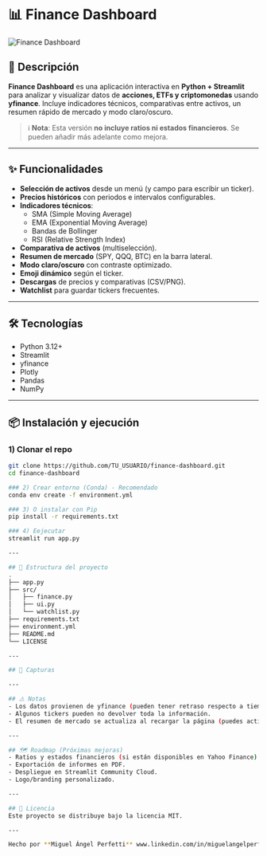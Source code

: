 # 📊 Finance Dashboard

![Finance Dashboard](https://via.placeholder.com/1000x400?text=Finance+Dashboard+Preview)

## 🚀 Descripción
**Finance Dashboard** es una aplicación interactiva en **Python + Streamlit** para analizar y visualizar datos de **acciones, ETFs y criptomonedas** usando **yfinance**. Incluye indicadores técnicos, comparativas entre activos, un resumen rápido de mercado y modo claro/oscuro.

> ℹ️ **Nota**: Esta versión **no incluye ratios ni estados financieros**. Se pueden añadir más adelante como mejora.

---

## ✨ Funcionalidades

- **Selección de activos** desde un menú (y campo para escribir un ticker).
- **Precios históricos** con periodos e intervalos configurables.
- **Indicadores técnicos**:
  - SMA (Simple Moving Average)
  - EMA (Exponential Moving Average)
  - Bandas de Bollinger
  - RSI (Relative Strength Index)
- **Comparativa de activos** (multiselección).
- **Resumen de mercado** (SPY, QQQ, BTC) en la barra lateral.
- **Modo claro/oscuro** con contraste optimizado.
- **Emoji dinámico** según el ticker.
- **Descargas** de precios y comparativas (CSV/PNG).
- **Watchlist** para guardar tickers frecuentes.

---

## 🛠 Tecnologías

- Python 3.12+
- Streamlit
- yfinance
- Plotly
- Pandas
- NumPy

---

## 📦 Instalación y ejecución

### 1) Clonar el repo
```bash
git clone https://github.com/TU_USUARIO/finance-dashboard.git
cd finance-dashboard

### 2) Crear entorno (Conda) - Recomendado
conda env create -f environment.yml

### 3) O instalar con Pip
pip install -r requirements.txt

### 4) Eejecutar
streamlit run app.py

---

## 📂 Estructura del proyecto
.
├── app.py
├── src/
│   ├── finance.py
│   ├── ui.py
│   └── watchlist.py
├── requirements.txt
├── environment.yml
├── README.md
└── LICENSE

---

## 📸 Capturas

---

## ⚠️ Notas
- Los datos provienen de yfinance (pueden tener retraso respecto a tiempo real).
- Algunos tickers pueden no devolver toda la información.
- El resumen de mercado se actualiza al recargar la página (puedes activar auto-refresco si lo deseas).

---

## 🗺️ Roadmap (Próximas mejoras)
- Ratios y estados financieros (si están disponibles en Yahoo Finance).
- Exportación de informes en PDF.
- Despliegue en Streamlit Community Cloud.
- Logo/branding personalizado.

---

## 📄 Licencia
Este proyecto se distribuye bajo la licencia MIT.

---

Hecho por **Miguel Ángel Perfetti** www.linkedin.com/in/miguelangelperfetti
